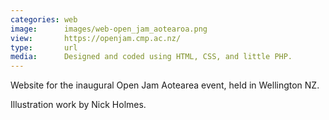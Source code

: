 ```yaml
---
categories: web
image:      images/web-open_jam_aotearoa.png
view:       https://openjam.cmp.ac.nz/
type:       url
media:      Designed and coded using HTML, CSS, and little PHP.
---
```

Website for the inaugural Open Jam Aotearea event, held in Wellington NZ.

Illustration work by Nick Holmes.
